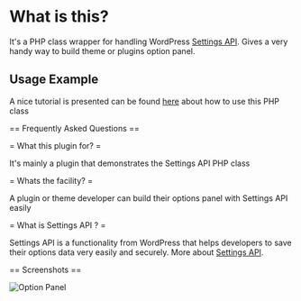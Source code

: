 What is this?
=============

It's a PHP class wrapper for handling WordPress [Settings API](http://codex.wordpress.org/Settings_API). Gives a very handy way to build theme or plugins option panel.

Usage Example
---------------

A nice tutorial is presented can be found [here](http://tareq.wedevs.com/2012/06/wordpress-settings-api-php-class/) about how to use this PHP class

== Frequently Asked Questions ==

= What this plugin for? =

It's mainly a plugin that demonstrates the Settings API PHP class

= Whats the facility? =

A plugin or theme developer can build their options panel with Settings API easily

= What is Settings API ? =

Settings API is a functionality from WordPress that helps developers to save their options data very easily and securely.
More about [Settings API](http://codex.wordpress.org/Settings_API).

== Screenshots ==

![Option Panel](https://github.com/tareq1988/wordpress-settings-api-class/raw/master/screenshot-1.png "The options panel build on the fly using the PHP Class")